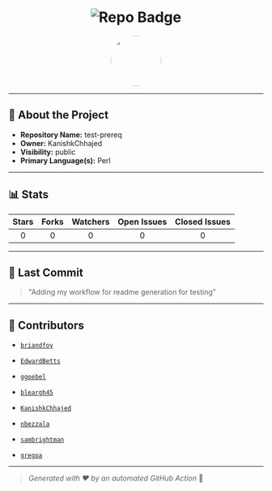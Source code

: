 <h1 align="center">
    <img src="https://img.shields.io/badge/test-prereq-🎯-blueviolet?style=for-the-badge" alt="Repo Badge">
  </h1>
  
  <p align="center">
    <img src="https://avatars.githubusercontent.com/u/121193249?v=4" width="100" style="border-radius:50%;">
  </p>
  
  ---
  
  ## 📖 About the Project
  - **Repository Name:** test-prereq
  - **Owner:** KanishkChhajed
  - **Visibility:** public
  - **Primary Language(s):** Perl
  
  ---
  
  ## 📊 Stats
  
  | Stars | Forks | Watchers | Open Issues | Closed Issues |
  |:----:|:-----:|:--------:|:-----------:|:-------------:|
  | 0 | 0 | 0 | 0 | 0 |
  
  ---
  
  ## 📢 Last Commit
  
  > "Adding my workflow for readme generation for testing"
  
  ---
  
  ## 🤝 Contributors
  
  
  - [`briandfoy`](#)
  
  - [`EdwardBetts`](#)
  
  - [`ggoebel`](#)
  
  - [`bleargh45`](#)
  
  - [`KanishkChhajed`](#)
  
  - [`nbezzala`](#)
  
  - [`sambrightman`](#)
  
  - [`gregoa`](#)
  
  
  ---
  
  > *Generated with ❤️ by an automated GitHub Action* 🚀
  